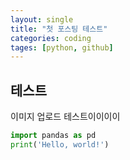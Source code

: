 ```yaml
---
layout: single
title: "첫 포스팅 테스트"
categories: coding
tages: [python, github]
---
```




## 테스트

이미지 업로드 테스트이이이이

```python
import pandas as pd
print('Hello, world!')

```